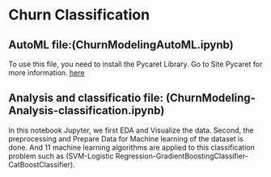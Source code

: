 # Churn Classification

## AutoML file:(ChurnModelingAutoML.ipynb)

To use this file, you need to install the Pycaret Library. Go to Site Pycaret for more information. [here](https://pycaret.org/)


## Analysis and classificatio file: (ChurnModeling-Analysis-classification.ipynb)
In this notebook Jupyter, we first EDA and Visualize the data. Second, the preprocessing and Prepare Data for Machine learning of the dataset is done.
And 11 machine learning algorithms are applied to this classification problem such as (SVM-Logistic Regression-GradientBoostingClassifier-CatBoostClassifier).
